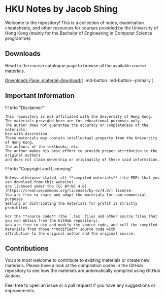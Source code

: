 # HKU Notes by Jacob Shing

Welcome to the repository! This is a collection of notes, examination cheatsheets, and other resources
for courses provided by the University of Hong Kong (mainly for the Bachelor of Engineering in Computer Science programme).

## Downloads

Head to the course catalogue page to browse all the available course materials.

[Downloads Page :material-download:](downloads/index.md){ .md-button .md-button--primary }

## Important Information

!!! info "Disclaimer"

    This repository is not affiliated with the University of Hong Kong.
    The materials provided here are for educational purposes only.
    The author does not guarantee the accuracy or completeness of the materials.
    Use with discretion.
    These materials may contain intellectual property from the University of Hong Kong,
    the authors of the textbooks, etc.
    The author makes his best effort to provide proper attribution to the original authors
    and does not claim ownership or originality of these said information.

!!! info "Copyright and Licensing"

    Unless otherwise stated, all **compiled materials** (the PDFs that you can download from this website)
    are licensed under the [CC BY-NC 4.0](https://creativecommons.org/licenses/by-nc/4.0/) license.
    You are free to share and adapt the materials for non-commercial purposes.
    Selling or distributing the materials for profit is strictly prohibited.

    For the **source code** (the `.tex` files and other source files that you can obtain from the GitHub repository),
    you are free to use and modify the source code, and sell the compiled materials from those **modified** source code with
    attribution to the original author and the original source.


## Contributions

You are most welcome to contribute to existing materials or create new materials.
Please have a look at the compilation codes in the GitHub repository to see how the materials
are automatically compiled using GitHub Actions.

Feel free to open an issue or a pull request if you have any suggestions or improvements.